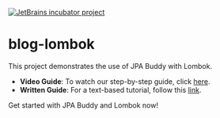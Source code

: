 [![JetBrains incubator project](https://jb.gg/badges/incubator-flat-square.svg)](https://confluence.jetbrains.com/display/ALL/JetBrains+on+GitHub) 

# blog-lombok
This project demonstrates the use of JPA Buddy with Lombok.

* **Video Guide**: To watch our step-by-step guide, click <a href="https://www.youtube.com/watch?v=JDxQcLnAdJI">here</a>.
* **Written Guide**: For a text-based tutorial, follow this <a href="https://jpa-buddy.com/guides/best-practices-and-common-pitfalls-of-using-lombok-with-jpa">link</a>.

Get started with JPA Buddy and Lombok now!
